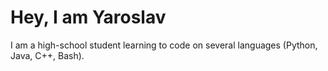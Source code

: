 # Hey, I am Yaroslav 
I am a high-school student learning to code on several languages (Python, Java, C++, Bash). 
